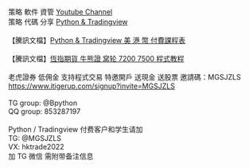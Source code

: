 <html>
策略 軟件 資管 <a href='http://www.youtube.com/c/美股数据张老师'>Youtube Channel</a><br>
策略 代碼 分享 <a href='https://github.com/hktrade'>Python & Tradingview</a><br>
<br>
【騰訊文檔】<a href='https://docs.qq.com/doc/DUHpnenhKZ2pxSGlv'>Python & Tradingview 美 港 幣 付費課程表</a><br>
<br>
【騰訊文檔】<a href='https://docs.qq.com/doc/DUFFacEdnc1hBRkVG'>恆指期貨 牛熊證 窝轮 7200 7500 程式教程</a><br>
<br>
老虎證券 低佣金 支持程式交易 特邀開戶 送現金 送股票 邀請碼：MGSJZLS<br>
<a href='https://www.itigerup.com/signup?invite=MGSJZLS'>https://www.itigerup.com/signup?invite=MGSJZLS</a><br>
<br>
TG group: @Bpython<br>
QQ group: 853287197
<br><br>
Python / Tradingview 付费客户和学生请加<br>
TG: @MGSJZLS<br>
VX: hktrade2022<br>
加 TG 微信 需附带备注信息<br>
